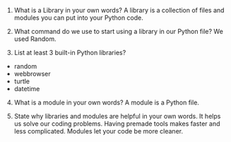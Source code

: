 1. What is a Library in your own words?
A library is a collection of files and modules you can put into your Python code.

2. What command do we use to start using a library in our Python file?
We used Random.

3. List at least 3 built-in Python libraries?
- random
- webbrowser
- turtle
- datetime

4. What is a module in your own words?
A module is a Python file.

5. State why libraries and modules are helpful in your own words.
It helps us solve our coding problems.
Having premade tools makes faster and less complicated.
Modules let your code be more cleaner.